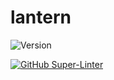 # lantern

![Version](https://img.shields.io/github/package-json/v/shahXrul/lantern/develop?filename=lanternUi%2Fpackage.json)

[![GitHub Super-Linter](https://github.com/shahXrul/lantern/actions/workflows/development.yml/badge.svg)](https://github.com/shahXrul/lantern/actions/workflows/mega-linter.yml)
